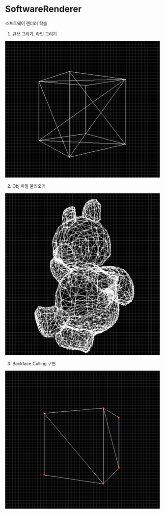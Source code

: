 # SoftwareRenderer
소프트웨어 렌더러 학습

1. 큐브 그리기, 라인 그리기

![alt text](/screenshot/cube.png)





2. Obj 파일 불러오기

![alt text](/screenshot/teddy.png)





3. Backface Culling 구현

![alt text](/screenshot/backfaceculling.png)